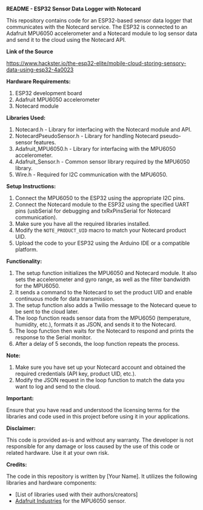 **README - ESP32 Sensor Data Logger with Notecard**

This repository contains code for an ESP32-based sensor data logger that communicates with the Notecard service. The ESP32 is connected to an Adafruit MPU6050 accelerometer and a Notecard module to log sensor data and send it to the cloud using the Notecard API.

**Link of the Source**

https://www.hackster.io/the-esp32-elite/mobile-cloud-storing-sensory-data-using-esp32-4a0023

**Hardware Requirements:**

1. ESP32 development board
2. Adafruit MPU6050 accelerometer
3. Notecard module

**Libraries Used:**

1. Notecard.h - Library for interfacing with the Notecard module and API.
2. NotecardPseudoSensor.h - Library for handling Notecard pseudo-sensor features.
3. Adafruit_MPU6050.h - Library for interfacing with the MPU6050 accelerometer.
4. Adafruit_Sensor.h - Common sensor library required by the MPU6050 library.
5. Wire.h - Required for I2C communication with the MPU6050.

**Setup Instructions:**

1. Connect the MPU6050 to the ESP32 using the appropriate I2C pins.
2. Connect the Notecard module to the ESP32 using the specified UART pins (usbSerial for debugging and txRxPinsSerial for Notecard communication).
3. Make sure you have all the required libraries installed.
4. Modify the `NOTE_PRODUCT_UID` macro to match your Notecard product UID.
5. Upload the code to your ESP32 using the Arduino IDE or a compatible platform.

**Functionality:**

1. The setup function initializes the MPU6050 and Notecard module. It also sets the accelerometer and gyro range, as well as the filter bandwidth for the MPU6050.
2. It sends a command to the Notecard to set the product UID and enable continuous mode for data transmission.
3. The setup function also adds a Twilio message to the Notecard queue to be sent to the cloud later.
4. The loop function reads sensor data from the MPU6050 (temperature, humidity, etc.), formats it as JSON, and sends it to the Notecard.
5. The loop function then waits for the Notecard to respond and prints the response to the Serial monitor.
6. After a delay of 5 seconds, the loop function repeats the process.

**Note:**

1. Make sure you have set up your Notecard account and obtained the required credentials (API key, product UID, etc.).
2. Modify the JSON request in the loop function to match the data you want to log and send to the cloud.

**Important:**

Ensure that you have read and understood the licensing terms for the libraries and code used in this project before using it in your applications.

**Disclaimer:**

This code is provided as-is and without any warranty. The developer is not responsible for any damage or loss caused by the use of this code or related hardware. Use it at your own risk.

**Credits:**

The code in this repository is written by [Your Name]. It utilizes the following libraries and hardware components:

- [List of libraries used with their authors/creators]
- [Adafruit Industries](https://www.adafruit.com/) for the MPU6050 sensor.

